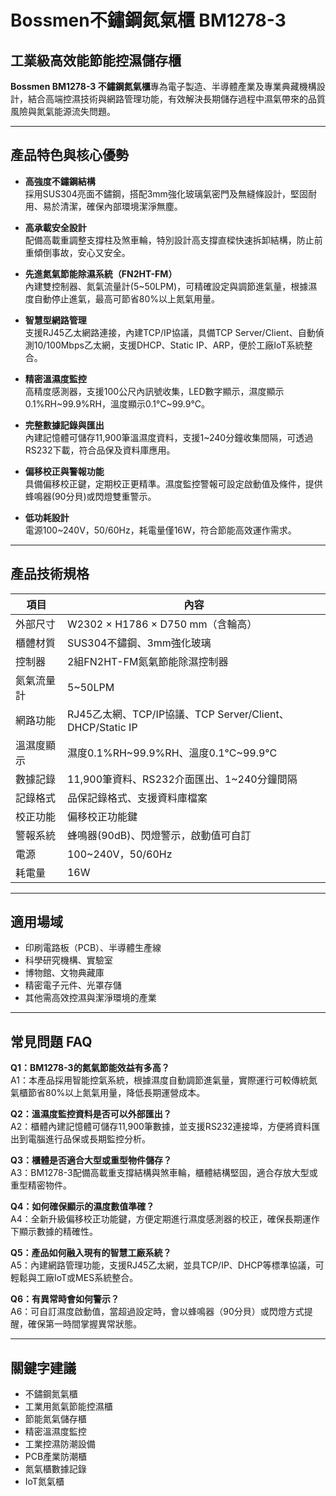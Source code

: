 # Bossmen不鏽鋼氮氣櫃 BM1278-3

## 工業級高效能節能控濕儲存櫃

**Bossmen BM1278-3 不鏽鋼氮氣櫃**專為電子製造、半導體產業及專業典藏機構設計，結合高端控濕技術與網路管理功能，有效解決長期儲存過程中濕氣帶來的品質風險與氮氣能源流失問題。

---

## 產品特色與核心優勢

- **高強度不鏽鋼結構**  
  採用SUS304亮面不鏽鋼，搭配3mm強化玻璃氣密門及無縫條設計，堅固耐用、易於清潔，確保內部環境潔淨無塵。

- **高承載安全設計**  
  配備高載重調整支撐柱及煞車輪，特別設計高支撐直樑快速拆卸結構，防止前重傾倒事故，安心又安全。

- **先進氮氣節能除濕系統（FN2HT-FM）**  
  內建雙控制器、氮氣流量計(5~50LPM)，可精確設定與調節進氣量，根據濕度自動停止進氣，最高可節省80%以上氮氣用量。

- **智慧型網路管理**  
  支援RJ45乙太網路連接，內建TCP/IP協議，具備TCP Server/Client、自動偵測10/100Mbps乙太網，支援DHCP、Static IP、ARP，便於工廠IoT系統整合。

- **精密溫濕度監控**  
  高精度感測器，支援100公尺內訊號收集，LED數字顯示，濕度顯示0.1%RH~99.9%RH，溫度顯示0.1°C~99.9°C。

- **完整數據記錄與匯出**  
  內建記憶體可儲存11,900筆溫濕度資料，支援1~240分鐘收集間隔，可透過RS232下載，符合品保及資料庫應用。

- **偏移校正與警報功能**  
  具備偏移校正鍵，定期校正更精準。濕度監控警報可設定啟動值及條件，提供蜂鳴器(90分貝)或閃燈雙重警示。

- **低功耗設計**  
  電源100~240V，50/60Hz，耗電量僅16W，符合節能高效運作需求。

---

## 產品技術規格

| 項目             | 內容                                                         |
|------------------|--------------------------------------------------------------|
| 外部尺寸         | W2302 × H1786 × D750 mm（含輪高）                            |
| 櫃體材質         | SUS304不鏽鋼、3mm強化玻璃                                   |
| 控制器           | 2組FN2HT-FM氮氣節能除濕控制器                               |
| 氮氣流量計       | 5~50LPM                                                      |
| 網路功能         | RJ45乙太網、TCP/IP協議、TCP Server/Client、DHCP/Static IP   |
| 溫濕度顯示       | 濕度0.1%RH~99.9%RH、溫度0.1°C~99.9°C                         |
| 數據記錄         | 11,900筆資料、RS232介面匯出、1~240分鐘間隔                   |
| 記錄格式         | 品保記錄格式、支援資料庫檔案                                 |
| 校正功能         | 偏移校正功能鍵                                               |
| 警報系統         | 蜂鳴器(90dB)、閃燈警示，啟動值可自訂                         |
| 電源             | 100~240V，50/60Hz                                            |
| 耗電量           | 16W                                                          |

---

## 適用場域

- 印刷電路板（PCB）、半導體生產線
- 科學研究機構、實驗室
- 博物館、文物典藏庫
- 精密電子元件、光罩存儲
- 其他需高效控濕與潔淨環境的產業

---

## 常見問題 FAQ

**Q1：BM1278-3的氮氣節能效益有多高？**  
A1：本產品採用智能控氣系統，根據濕度自動調節進氣量，實際運行可較傳統氮氣櫃節省80%以上氮氣用量，降低長期運營成本。

**Q2：溫濕度監控資料是否可以外部匯出？**  
A2：櫃體內建記憶體可儲存11,900筆數據，並支援RS232連接埠，方便將資料匯出到電腦進行品保或長期監控分析。

**Q3：櫃體是否適合大型或重型物件儲存？**  
A3：BM1278-3配備高載重支撐結構與煞車輪，櫃體結構堅固，適合存放大型或重型精密物件。

**Q4：如何確保顯示的濕度數值準確？**  
A4：全新升級偏移校正功能鍵，方便定期進行濕度感測器的校正，確保長期運作下顯示數據的精確性。

**Q5：產品如何融入現有的智慧工廠系統？**  
A5：內建網路管理功能，支援RJ45乙太網，並具TCP/IP、DHCP等標準協議，可輕鬆與工廠IoT或MES系統整合。

**Q6：有異常時會如何警示？**  
A6：可自訂濕度啟動值，當超過設定時，會以蜂鳴器（90分貝）或閃燈方式提醒，確保第一時間掌握異常狀態。

---

## 關鍵字建議

- 不鏽鋼氮氣櫃
- 工業用氮氣節能控濕櫃
- 節能氮氣儲存櫃
- 精密溫濕度監控
- 工業控濕防潮設備
- PCB產業防潮櫃
- 氮氣櫃數據記錄
- IoT氮氣櫃